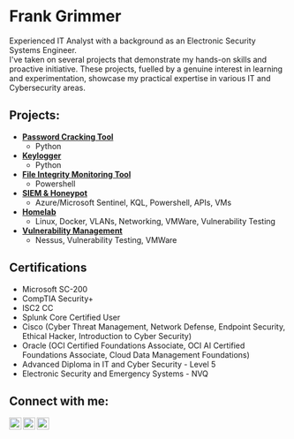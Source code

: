 <h1>Frank Grimmer<br/></h1>
Experienced IT Analyst with a background as an Electronic Security Systems Engineer.
<br />
I've taken on several projects that demonstrate my hands-on skills and proactive initiative. These projects, fuelled by a genuine interest in learning and experimentation, showcase my practical expertise in various IT and Cybersecurity areas.
<h2>Projects:</h2>

- <b>[Password Cracking Tool](https://github.com/FrankGrimmer/dictionary-password-cracker)</b>
  - Python
- <b>[Keylogger](https://github.com/FrankGrimmer/keylogger)</b>
  - Python
- <b>[File Integrity Monitoring Tool](https://github.com/FrankGrimmer/file-integrity-monitor)</b>
  - Powershell
- <b>[SIEM & Honeypot](https://www.frankgrimmer.dev/siem-honeypot)</b>
  - Azure/Microsoft Sentinel, KQL, Powershell, APIs, VMs
- <b>[Homelab](https://www.frankgrimmer.dev/homelab)</b>
  - Linux, Docker, VLANs, Networking, VMWare, Vulnerability Testing
- <b>[Vulnerability Management](https://www.frankgrimmer.dev/vulnerability-management)</b>
  - Nessus, Vulnerability Testing, VMWare

<h2>Certifications</h2>

- Microsoft SC-200
- CompTIA Security+
- ISC2 CC
- Splunk Core Certified User
- Cisco (Cyber Threat Management, Network Defense, Endpoint Security, Ethical Hacker, Introduction to Cyber Security)
- Oracle (OCI Certified Foundations Associate, OCI AI Certified Foundations Associate, Cloud Data Management Foundations)
- Advanced Diploma in IT and Cyber Security - Level 5
- Electronic Security and Emergency Systems - NVQ

<h2>Connect with me:</h2>

[<img align="left" alt="FrankGrimmer | LinkedIn" width="22px" src="https://github.com/FrankGrimmer/FrankGrimmer/assets/136235216/f687cd84-a46e-4181-92eb-aa02e8bd4282" />][website]
[<img align="left" alt="FrankGrimmer | LinkedIn" width="22px" src="https://cdn.jsdelivr.net/npm/simple-icons@9.21.0/icons/linkedin.svg" />][linkedin]
[<img align="left" alt="FrankGrimmer | LinkedIn" width="22px" src="https://cdn.jsdelivr.net/npm/simple-icons@9.21.0/icons/gmail.svg" />][email]

[website]: https://frankgrimmer.dev
[linkedin]: https://linkedin.com/in/FrankGrimmer
[email]: mailto:frank@frankgrimmer.dev

<!--
**FrankGrimmer/FrankGrimmer** is a ✨ _special_ ✨ repository because its `README.md` (this file) appears on your GitHub profile.

Here are some ideas to get you started:
https://cdn.jsdelivr.net/npm/simple-icons@9.21.0/icons/fandango.svg
- 🔭 I’m currently working on ...
- 🌱 I’m currently learning ...
- 👯 I’m looking to collaborate on ...
- 🤔 I’m looking for help with ...
- 💬 Ask me about ...
- 📫 How to reach me: ...
- 😄 Pronouns: ...
- ⚡ Fun fact: ...
-->
